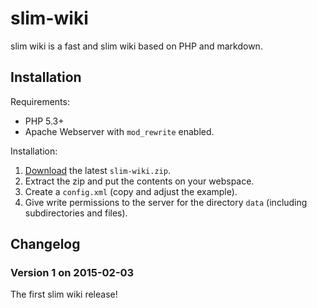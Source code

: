 slim-wiki
=========

slim wiki is a fast and slim wiki based on PHP and markdown.



Installation
------------

Requirements:

- PHP 5.3+
- Apache Webserver with `mod_rewrite` enabled.

Installation:

1. [Download](https://github.com/til-schneider/slim-wiki/releases/latest) the latest `slim-wiki.zip`.
2. Extract the zip and put the contents on your webspace.
3. Create a `config.xml` (copy and adjust the example).
4. Give write permissions to the server for the directory `data` (including subdirectories and files).



Changelog
---------


### Version 1 on 2015-02-03 ###

The first slim wiki release!
